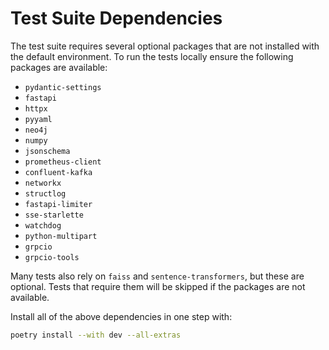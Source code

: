 # Test Suite Dependencies

The test suite requires several optional packages that are not installed with the default environment. To run the tests locally ensure the following packages are available:

- `pydantic-settings`
- `fastapi`
- `httpx`
- `pyyaml`
- `neo4j`
- `numpy`
- `jsonschema`
- `prometheus-client`
- `confluent-kafka`
- `networkx`
- `structlog`
- `fastapi-limiter`
- `sse-starlette`
- `watchdog`
- `python-multipart`
- `grpcio`
- `grpcio-tools`

Many tests also rely on `faiss` and `sentence-transformers`, but these are optional. Tests that require them will be skipped if the packages are not available.

Install all of the above dependencies in one step with:
```bash
poetry install --with dev --all-extras
```
